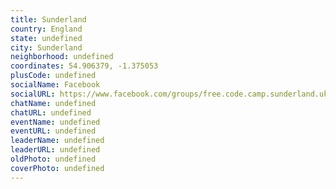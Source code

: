 ```yaml
---
title: Sunderland
country: England
state: undefined
city: Sunderland
neighborhood: undefined
coordinates: 54.906379, -1.375053
plusCode: undefined
socialName: Facebook
socialURL: https://www.facebook.com/groups/free.code.camp.sunderland.uk
chatName: undefined
chatURL: undefined
eventName: undefined
eventURL: undefined
leaderName: undefined
leaderURL: undefined
oldPhoto: undefined
coverPhoto: undefined
---
```

